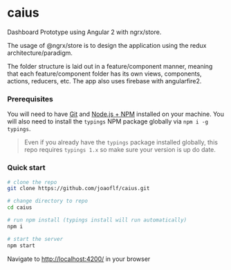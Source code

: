 # caius
Dashboard Prototype using Angular 2 with ngrx/store. 

The usage of @ngrx/store is to design the application using the redux architecture/paradigm.

The folder structure is laid out in a feature/component manner, meaning that each feature/component folder has its own views, components, actions, reducers, etc. 
The app also uses firebase with angularfire2.

### Prerequisites
You will need to have [Git](https://git-scm.com/) and [Node.js + NPM](http://nodejs.org) installed on your machine. You will also need to install the `typings` NPM package globally via `npm i -g typings`.
> Even if you already have the `typings` package installed globally, this repo requires `typings 1.x` so make sure your version is up do date.

### Quick start

```bash
# clone the repo
git clone https://github.com/joaoflf/caius.git

# change directory to repo
cd caius

# run npm install (typings install will run automatically)
npm i

# start the server
npm start
```

Navigate to [http://localhost:4200/](http://localhost:4200/) in your browser
